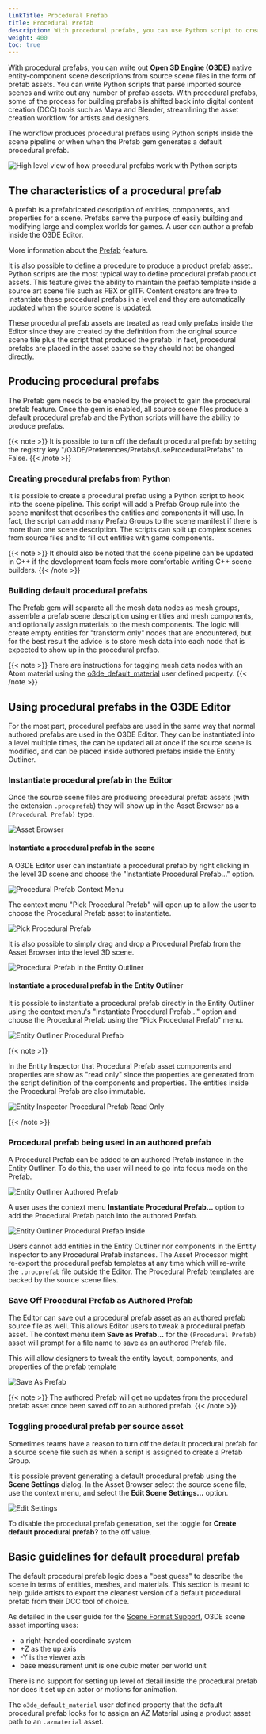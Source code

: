 ```yaml
---
linkTitle: Procedural Prefab
title: Procedural Prefab
description: With procedural prefabs, you can use Python script to create prefab assets from scene source files for Open 3D Engine (O3DE).
weight: 400
toc: true
---
```


With procedural prefabs, you can write out **Open 3D Engine (O3DE)** native entity-component scene descriptions from source scene files in the form of prefab assets. You can write Python scripts that parse imported source scenes and write out any number of prefab assets. With procedural prefabs, some of the process for building prefabs is shifted back into digital content creation (DCC) tools such as Maya and Blender, streamlining the asset creation workflow for artists and designers.

The workflow produces procedural prefabs using Python scripts inside the scene pipeline or when when the Prefab gem generates a default procedural prefab.

![High level view of how procedural prefabs work with Python scripts](/images/user-guide/assets/scene-pipeline/proc_prefab_workflow.png)

## The characteristics of a procedural prefab

A prefab is a prefabricated description of entities, components, and properties for a scene. Prefabs serve the purpose of easily building and modifying large and complex worlds for games. A user can author a prefab inside the O3DE Editor.

More information about the [Prefab](docs/user-guide/interactivity/prefabs) feature.

It is also possible to define a procedure to produce a product prefab asset. Python scripts are the most typical way to define procedural prefab product assets. This feature gives the ability to maintain the prefab template inside a source art scene file such as FBX or glTF. Content creators are free to instantiate these procedural prefabs in a level and they are automatically updated when the source scene is updated.

These procedural prefab assets are treated as read only prefabs inside the Editor since they are created by the definition from the original source scene file plus the script that produced the prefab. In fact, procedural prefabs are placed in the asset cache so they should not be changed directly.

## Producing procedural prefabs

The Prefab gem needs to be enabled by the project to gain the procedural prefab feature. Once the gem is enabled, all source scene files produce a default procedural prefab and the Python scripts will have the ability to produce prefabs.

{{< note >}}
It is possible to turn off the default procedural prefab by setting the registry key "/O3DE/Preferences/Prefabs/UseProceduralPrefabs" to False.
{{< /note >}}

### Creating procedural prefabs from Python

It is possible to create a procedural prefab using a Python script to hook into the scene pipeline. This script will add a Prefab Group rule into the scene manifest that describes the entities and components it will use. In fact, the script can add many Prefab Groups to the scene manifest if there is more than one scene description. The scripts can split up complex scenes from source files and to fill out entities with game components.

{{< note >}}
It should also be noted that the scene pipeline can be updated in C++ if the development team feels more comfortable writing C++ scene builders.
{{< /note >}}

### Building default procedural prefabs

The Prefab gem will separate all the mesh data nodes as mesh groups, assemble a prefab scene description using entities and mesh components, and optionally assign materials to the mesh components. The logic will create empty entities for "transform only" nodes that are encountered, but for the best result the advice is to store mesh data into each node that is expected to show up in the procedural prefab.

{{< note >}}
There are instructions for tagging mesh data nodes with an Atom material using the [o3de_default_material](/blog/posts/blog-udp) user defined property.
{{< /note >}}

## Using procedural	prefabs in the O3DE Editor

For the most part, procedural prefabs are used in the same way that normal authored prefabs are used in the O3DE Editor. They can be instantiated into a level multiple times, the can be updated all at once if the source scene is modified, and can be placed inside authored prefabs inside the Entity Outliner.

### Instantiate procedural prefab in the Editor

Once the source scene files are producing procedural prefab assets (with the extension `.procprefab`) they will show up in the Asset Browser as a `(Procedural Prefab)` type.

![Asset Browser](/images/user-guide/assets/scene-pipeline/procprefab_ug_ab.png)

#### Instantiate a procedural prefab in the scene

A O3DE Editor user can instantiate a procedural prefab by right clicking in the level 3D scene and choose the "Instantiate Procedural Prefab..." option.

![Procedural Prefab Context Menu](/images/user-guide/assets/scene-pipeline/procprefab_ug_pp_context.png)

The context menu "Pick Procedural Prefab" will open up to allow the user to choose the Procedural Prefab asset to instantiate.

![Pick Procedural Prefab](/images/user-guide/assets/scene-pipeline/procprefab_ug_pp_pick.png)

It is also possible to simply drag and drop a Procedural Prefab from the Asset Browser into the level 3D scene.

![Procedural Prefab in the Entity Outliner](/images/user-guide/assets/scene-pipeline/procprefab_ug_pp_eo.png)

#### Instantiate a procedural prefab in the Entity Outliner

It is possible to instantiate a procedural prefab directly in the Entity Outliner using the context menu's "Instantiate Procedural Prefab..." option and choose the Procedural Prefab using the "Pick Procedural Prefab" menu.

![Entity Outliner Procedural Prefab](/images/user-guide/assets/scene-pipeline/procprefab_ug_pp_eo_menu.png)

{{< note >}}

In the Entity Inspector that Procedural Prefab asset components and properties are show as "read only" since the properties are generated from the script definition of the components and properties. The entities inside the Procedural Prefab are also immutable.

![Entity Inspector Procedural Prefab Read Only](/images/user-guide/assets/scene-pipeline/procprefab_ug_pp_ei_readonly.png)

{{< /note >}}

### Procedural prefab being used in an authored prefab

A Procedural Prefab can be added to an authored Prefab instance in the Entity Outliner. To do this, the user will need to go into focus mode on the Prefab.

![Entity Outliner Authored Prefab](/images/user-guide/assets/scene-pipeline/procprefab_ug_pp_eo_authored.png)

A user uses the context menu **Instantiate Procedural Prefab...** option to add the Procedural Prefab patch into the authored Prefab.

![Entity Outliner Procedural Prefab Inside](/images/user-guide/assets/scene-pipeline/procprefab_ug_pp_eo_inst.png)

Users cannot add entities in the Entity Outliner nor components in the Entity Inspector to any Procedural Prefab instances. The Asset Processor might re-export the procedural prefab templates at any time which will re-write the `.procprefab` file outside the Editor. The Procedural Prefab templates are backed by the source scene files.

### Save Off Procedural Prefab as Authored Prefab

The Editor can save out a procedural prefab asset as an authored prefab source file as well. This allows Editor users to tweak a procedural prefab asset. The context menu item **Save as Prefab...** for the `(Procedural Prefab)` asset will prompt for a file name to save as an authored Prefab file.

This will allow designers to tweak the entity layout, components, and properties of the prefab template

![Save As Prefab](/images/user-guide/assets/scene-pipeline/procprefab_ug_pp_ab_saveas.png)

{{< note >}}
The authored Prefab will get no updates from the procedural prefab asset once been saved off to an authored prefab.
{{< /note >}}

### Toggling procedural prefab per source asset

Sometimes teams have a reason to turn off the default procedural prefab for a source scene file such as when a script is assigned to create a Prefab Group.

It is possible prevent generating a default procedural prefab using the **Scene Settings** dialog. In the Asset Browser select the source scene file, use the context menu, and select the **Edit Scene Settings...** option.

![Edit Settings](/images/user-guide/assets/scene-pipeline/procprefab_ug_pp_es_toggle.png)

To disable the procedural prefab generation, set the toggle for **Create default procedural prefab?** to the off value.

## Basic guidelines for default procedural prefab

The default procedural prefab logic does a "best guess" to describe the scene in terms of entities, meshes, and materials. This section is meant to help guide artists to export the cleanest version of a default procedural prefab from their DCC tool of choice.

As detailed in the user guide for the [Scene Format Support](docs/user-guide/assets/scene-settings/scene-format-support), O3DE scene asset importing uses:

- a right-handed coordinate system
- +Z as the up axis
- -Y is the viewer axis
- base measurement unit is one cubic meter per world unit

There is no support for setting up level of detail inside the procedural prefab nor does it set up an actor or motions for animation.

The `o3de_default_material` user defined property that the default procedural prefab looks for to assign an AZ Material using a product asset path to an `.azmaterial` asset.


